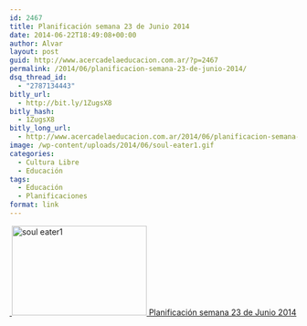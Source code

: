```yaml
---
id: 2467
title: Planificación semana 23 de Junio 2014
date: 2014-06-22T18:49:08+00:00
author: Alvar
layout: post
guid: http://www.acercadelaeducacion.com.ar/?p=2467
permalink: /2014/06/planificacion-semana-23-de-junio-2014/
dsq_thread_id:
  - "2787134443"
bitly_url:
  - http://bit.ly/1ZugsX8
bitly_hash:
  - 1ZugsX8
bitly_long_url:
  - http://www.acercadelaeducacion.com.ar/2014/06/planificacion-semana-23-de-junio-2014/
image: /wp-content/uploads/2014/06/soul-eater1.gif
categories:
  - Cultura Libre
  - Educación
tags:
  - Educación
  - Planificaciones
format: link
---
```

<a title="Planificación" href="http://acercadelaeducacion.github.io/blog/2014/06/22/cronograma-semana-23-de-junio/" target="_blank"> <img class="alignleft  wp-image-2468" src="http://www.acercadelaeducacion.com.ar/wp-content/uploads/2014/06/soul-eater1.gif" alt="soul eater1" width="236" height="157" /> Planificación semana 23 de Junio 2014</a>